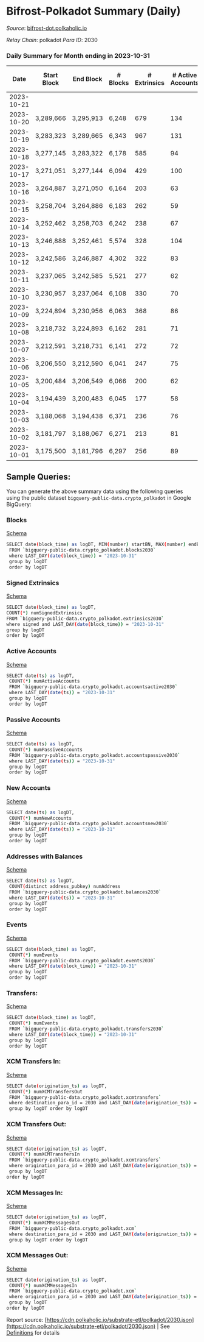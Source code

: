 # Bifrost-Polkadot Summary (Daily)

_Source_: [bifrost-dot.polkaholic.io](https://bifrost-dot.polkaholic.io)

*Relay Chain*: polkadot
*Para ID*: 2030



### Daily Summary for Month ending in 2023-10-31


| Date    | Start Block | End Block | # Blocks | # Extrinsics | # Active Accounts | # Passive Accounts | # New Accounts | # Addresses | # Events  | # Transfers ($USD) | # XCM Transfers In ($USD) | # XCM Transfers Out ($USD) | # XCM In | # XCM Out | Issues |
|---------|-------------|-----------|----------|--------------|-------------------|--------------------|----------------|-------------|-----------|--------------------|---------------------------|----------------------------|----------|-----------|--------|
| 2023-10-21 |  |  |  |  |  |  |  |  |  |   |   |   |  |  |  |
| 2023-10-20 | 3,289,666 | 3,295,913 | 6,248 | 679 | 134 | 70 | 30 | 5,585 | 20,391 | 727 ($83,674.77) | 64 ($26,207.38) | 18 ($2,435.13) | 128 | 74 |  |
| 2023-10-19 | 3,283,323 | 3,289,665 | 6,343 | 967 | 131 | 80 | 41 | 5,555 | 23,930 | 1,273 ($149,793.19) | 93 ($1,724,378.09) | 22 ($8,152.91) | 176 | 86 |  |
| 2023-10-18 | 3,277,145 | 3,283,322 | 6,178 | 585 | 94 | 47 | 24 | 5,515 | 17,853 | 371 ($7,146.73) | 53 ($8,050,717.07) | 10 ($461.04) | 70 | 43 |  |
| 2023-10-17 | 3,271,051 | 3,277,144 | 6,094 | 429 | 100 | 62 | 37 | 5,491 | 17,029 | 456 ($21,449.97) | 49 ($6,942.42) | 10 ($620.30) | 92 | 52 |  |
| 2023-10-16 | 3,264,887 | 3,271,050 | 6,164 | 203 | 63 | 46 | 21 | 5,454 | 15,097 | 261 ($31,164.27) | 45 ($13,635.97) | 10 ($62.54) | 80 | 53 |  |
| 2023-10-15 | 3,258,704 | 3,264,886 | 6,183 | 262 | 59 | 51 | 26 | 5,433 | 15,680 | 314 ($22,595.51) | 32 ($5,558.45) | 6 ($7,341.68) | 42 | 32 |  |
| 2023-10-14 | 3,252,462 | 3,258,703 | 6,242 | 238 | 67 | 55 | 39 | 5,407 | 16,143 | 399 ($28,633.41) | 57 ($10,962.35) | 22 ($3,064.36) | 117 | 63 |  |
| 2023-10-13 | 3,246,888 | 3,252,461 | 5,574 | 328 | 104 | 54 | 30 | 5,368 | 15,720 | 480 ($16,131.72) | 64 ($11,244.76) | 14 ($3,780.10) | 135 | 84 |  |
| 2023-10-12 | 3,242,586 | 3,246,887 | 4,302 | 322 | 83 | 40 | 21 | 5,338 | 12,591 | 372 ($14,868.05) | 52 ($5,279.94) | 12 ($270.70) | 104 | 51 |  |
| 2023-10-11 | 3,237,065 | 3,242,585 | 5,521 | 277 | 62 | 28 | 3 | 5,317 | 14,299 | 170 ($6,903.64) | 26 ($1,705.14) | 4 ($1,073.65) | 31 | 36 |  |
| 2023-10-10 | 3,230,957 | 3,237,064 | 6,108 | 330 | 70 | 25 | 4 | 5,314 | 15,980 | 295 ($34,852.31) | 32 ($11,288.42) | 1 ($703.45) | 38 | 37 |  |
| 2023-10-09 | 3,224,894 | 3,230,956 | 6,063 | 368 | 86 | 27 | 5 | 5,310 | 16,518 | 368 ($24,613.06) | 41 ($14,131.93) | 14 ($1,156.29) | 68 | 62 |  |
| 2023-10-08 | 3,218,732 | 3,224,893 | 6,162 | 281 | 71 | 24 | 4 | 5,305 | 15,304 | 230 ($7,453.32) | 27 ($3,906.96) | 4 ($3,590.19) | 38 | 30 |  |
| 2023-10-07 | 3,212,591 | 3,218,731 | 6,141 | 272 | 72 | 34 | 5 | 5,301 | 15,509 | 228 ($38,887.42) | 21 ($31,169.88) | 5 ($1,500.85) | 32 | 39 |  |
| 2023-10-06 | 3,206,550 | 3,212,590 | 6,041 | 247 | 75 | 23 | 3 | 5,297 | 15,058 | 238 ($43,608.60) | 21 ($16,497.33) | 5 ($1,466.64) | 35 | 36 |  |
| 2023-10-05 | 3,200,484 | 3,206,549 | 6,066 | 200 | 62 | 31 | 3 | 5,294 | 14,230 | 169 ($521,205.87) | 10 ($395,139.89) | 1 ($980.12) | 18 | 29 |  |
| 2023-10-04 | 3,194,439 | 3,200,483 | 6,045 | 177 | 58 | 24 | 4 | 5,291 | 13,929 | 134 ($12,205.83) | 10 ($5,719.37) |   | 19 | 13 |  |
| 2023-10-03 | 3,188,068 | 3,194,438 | 6,371 | 236 | 76 | 26 | 3 | 5,287 | 15,331 | 254 ($13,353.26) | 20 ($10,665.92) | 6 ($2,224.36) | 44 | 42 |  |
| 2023-10-02 | 3,181,797 | 3,188,067 | 6,271 | 213 | 81 | 24 | 4 | 5,285 | 14,741 | 194 ($23,429.53) | 10 ($3,120.92) | 3 ($560.63) | 16 | 15 |  |
| 2023-10-01 | 3,175,500 | 3,181,796 | 6,297 | 256 | 89 | 27 | 5 | 5,281 | 15,244 | 219 ($7,728.87) | 15 ($2,454.21) | 2 ($199.00) | 28 | 21 |  |

## Sample Queries:
You can generate the above summary data using the following queries using the public dataset `bigquery-public-data.crypto_polkadot` in Google BigQuery:


### Blocks 

[Schema](https://github.com/colorfulnotion/substrate-etl/blob/main/schema/blocks.json)

```bash
SELECT date(block_time) as logDT, MIN(number) startBN, MAX(number) endBN, COUNT(*) numBlocks 
 FROM `bigquery-public-data.crypto_polkadot.blocks2030`  
 where LAST_DAY(date(block_time)) = "2023-10-31" 
 group by logDT 
 order by logDT
```

### Signed Extrinsics 

[Schema](https://github.com/colorfulnotion/substrate-etl/blob/main/schema/extrinsics.json)

```bash
SELECT date(block_time) as logDT, 
COUNT(*) numSignedExtrinsics 
FROM `bigquery-public-data.crypto_polkadot.extrinsics2030`  
where signed and LAST_DAY(date(block_time)) = "2023-10-31" 
group by logDT 
order by logDT
```

### Active Accounts 

[Schema](https://github.com/colorfulnotion/substrate-etl/blob/main/schema/accountsactive.json)

```bash
SELECT date(ts) as logDT, 
 COUNT(*) numActiveAccounts 
 FROM `bigquery-public-data.crypto_polkadot.accountsactive2030` 
 where LAST_DAY(date(ts)) = "2023-10-31" 
 group by logDT 
 order by logDT
```

### Passive Accounts 

[Schema](https://github.com/colorfulnotion/substrate-etl/blob/main/schema/accountspassive.json)

```bash
SELECT date(ts) as logDT, 
 COUNT(*) numPassiveAccounts 
 FROM `bigquery-public-data.crypto_polkadot.accountspassive2030` 
 where LAST_DAY(date(ts)) = "2023-10-31" 
 group by logDT 
 order by logDT
```

### New Accounts 

[Schema](https://github.com/colorfulnotion/substrate-etl/blob/main/schema/accountsnew.json)

```bash
SELECT date(ts) as logDT, 
 COUNT(*) numNewAccounts 
 FROM `bigquery-public-data.crypto_polkadot.accountsnew2030` 
 where LAST_DAY(date(ts)) = "2023-10-31" 
 group by logDT
 order by logDT
```

### Addresses with Balances 

[Schema](https://github.com/colorfulnotion/substrate-etl/blob/main/schema/balances.json)

```bash
SELECT date(ts) as logDT,
 COUNT(distinct address_pubkey) numAddress 
 FROM `bigquery-public-data.crypto_polkadot.balances2030` 
 where LAST_DAY(date(ts)) = "2023-10-31" 
 group by logDT 
 order by logDT
```

### Events 

[Schema](https://github.com/colorfulnotion/substrate-etl/blob/main/schema/events.json)

```bash
SELECT date(block_time) as logDT, 
 COUNT(*) numEvents 
 FROM `bigquery-public-data.crypto_polkadot.events2030` 
 where LAST_DAY(date(block_time)) = "2023-10-31" 
 group by logDT 
 order by logDT
```

### Transfers:

[Schema](https://github.com/colorfulnotion/substrate-etl/blob/main/schema/transfers.json)

```bash
SELECT date(block_time) as logDT, 
 COUNT(*) numEvents 
 FROM `bigquery-public-data.crypto_polkadot.transfers2030` 
 where LAST_DAY(date(block_time)) = "2023-10-31" 
 group by logDT 
 order by logDT
```

### XCM Transfers In: 

[Schema](https://github.com/colorfulnotion/substrate-etl/blob/main/schema/xcmtransfers.json)

```bash
SELECT date(origination_ts) as logDT, 
 COUNT(*) numXCMTransfersOut 
 FROM `bigquery-public-data.crypto_polkadot.xcmtransfers` 
 where destination_para_id = 2030 and LAST_DAY(date(origination_ts)) = "2023-10-31" 
 group by logDT order by logDT
```

### XCM Transfers Out: 

[Schema](https://github.com/colorfulnotion/substrate-etl/blob/main/schema/xcmtransfers.json)

```bash
SELECT date(origination_ts) as logDT, 
 COUNT(*) numXCMTransfersIn 
 FROM `bigquery-public-data.crypto_polkadot.xcmtransfers` 
 where origination_para_id = 2030 and LAST_DAY(date(origination_ts)) = "2023-10-31" 
 group by logDT 
order by logDT
```

### XCM Messages In: 

[Schema](https://github.com/colorfulnotion/substrate-etl/blob/main/schema/xcm.json)

```bash
SELECT date(origination_ts) as logDT, 
 COUNT(*) numXCMMessagesOut 
 FROM `bigquery-public-data.crypto_polkadot.xcm` 
 where destination_para_id = 2030 and LAST_DAY(date(origination_ts)) = "2023-10-31" 
 group by logDT order by logDT
```

### XCM Messages Out: 

[Schema](https://github.com/colorfulnotion/substrate-etl/blob/main/schema/xcm.json)

```bash
SELECT date(origination_ts) as logDT, 
 COUNT(*) numXCMMessagesIn 
 FROM `bigquery-public-data.crypto_polkadot.xcm` 
 where origination_para_id = 2030 and LAST_DAY(date(origination_ts)) = "2023-10-31" 
 group by logDT 
order by logDT
```


Report source: [https://cdn.polkaholic.io/substrate-etl/polkadot/2030.json](https://cdn.polkaholic.io/substrate-etl/polkadot/2030.json) | See [Definitions](/DEFINITIONS.md) for details
